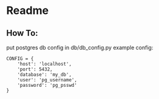 # Readme   
## How To:   
put postgres db config in db/db_config.py
example config:   
```
CONFIG = {
    'host': 'localhost',
    'port': 5432,
    'database': 'my_db',
    'user': 'pg_username',
    'password': 'pg_psswd'
}
```
